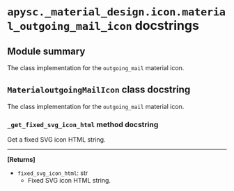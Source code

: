 # `apysc._material_design.icon.material_outgoing_mail_icon` docstrings

## Module summary

The class implementation for the `outgoing_mail` material icon.

## `MaterialoutgoingMailIcon` class docstring

The class implementation for the `outgoing_mail` material icon.

### `_get_fixed_svg_icon_html` method docstring

Get a fixed SVG icon HTML string.<hr>

**[Returns]**

- `fixed_svg_icon_html`: str
  - Fixed SVG icon HTML string.